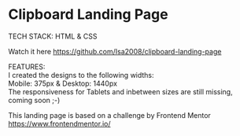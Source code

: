 # Clipboard Landing Page

TECH STACK: HTML &amp; CSS

Watch it here https://github.com/Isa2008/clipboard-landing-page

FEATURES:\
I created the designs to the following widths:\
Mobile: 375px & Desktop: 1440px\
The responsiveness for Tablets and inbetween sizes are still missing, coming soon ;-)

This landing page is based on a challenge by Frontend Mentor https://www.frontendmentor.io/
